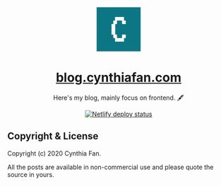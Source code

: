 <div align="center">
  <img src="docs/.vuepress/public/images/favicon.png" alt="logo" width="100">
</div>

<h1 align="center">
  <a href="https://blog.cynthiafan.com">blog.cynthiafan.com</a>
</h1>

<p align="center">
  Here's my blog, mainly focus on frontend. 🖋
</p>

<p align="center">
  <a href="https://app.netlify.com/sites/goofy-gates-3b91f9/deploys">
    <img src="https://api.netlify.com/api/v1/badges/32474f87-0c93-4ebe-9a0f-c6a81e148788/deploy-status" alt="Netlify deploy status" />
  </a>
</p>


## Copyright & License
Copyright (c) 2020 Cynthia Fan.

All the posts are available in non-commercial use and please quote the source in yours.
